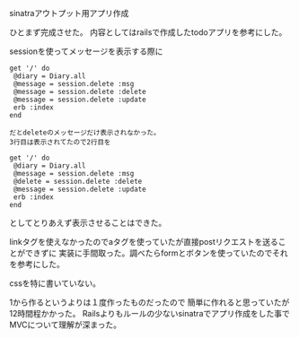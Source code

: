 sinatraアウトプット用アプリ作成

ひとまず完成させた。
内容としてはrailsで作成したtodoアプリを参考にした。


sessionを使ってメッセージを表示する際に

    get '/' do
     @diary = Diary.all
     @message = session.delete :msg
     @message = session.delete :delete
     @message = session.delete :update
     erb :index
    end
    
    だとdeleteのメッセージだけ表示されなかった。
    3行目は表示されてたので2行目を

    get '/' do
     @diary = Diary.all
     @message = session.delete :msg
     @delete = session.delete :delete
     @message = session.delete :update
     erb :index
    end
    
としてとりあえず表示させることはできた。

linkタグを使えなかったのでaタグを使っていたが直接postリクエストを送ることができずに
実装に手間取った。調べたらformとボタンを使っていたのでそれを参考にした。

cssを特に書いていない。

1から作るというよりは１度作ったものだったので
簡単に作れると思っていたが12時間程かかった。
Railsよりもルールの少ないsinatraでアプリ作成をした事でMVCについて理解が深まった。

